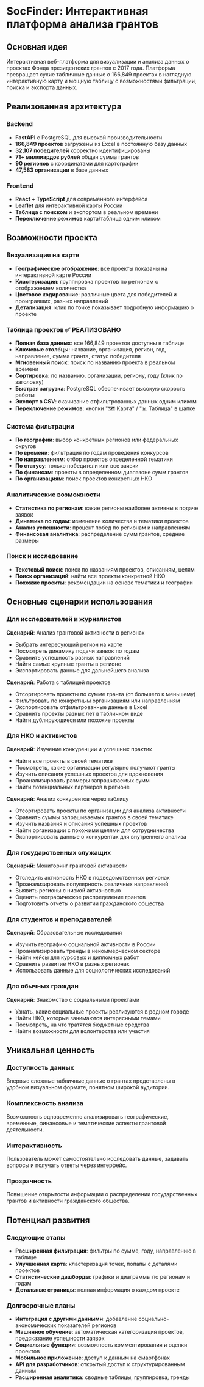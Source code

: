 # SocFinder: Интерактивная платформа анализа грантов

## Основная идея

Интерактивная веб-платформа для визуализации и анализа данных о проектах Фонда президентских грантов с 2017 года. Платформа превращает сухие табличные данные о 166,849 проектах в наглядную интерактивную карту и мощную таблицу с возможностями фильтрации, поиска и экспорта данных.

## Реализованная архитектура

### Backend
- **FastAPI** с PostgreSQL для высокой производительности
- **166,849 проектов** загружены из Excel в постоянную базу данных
- **32,107 победителей** корректно идентифицированы
- **71+ миллиардов рублей** общая сумма грантов
- **90 регионов** с координатами для картографии
- **47,583 организации** в базе данных

### Frontend
- **React + TypeScript** для современного интерфейса
- **Leaflet** для интерактивной карты России
- **Таблица с поиском** и экспортом в реальном времени
- **Переключение режимов** карта/таблица одним кликом

## Возможности проекта

### Визуализация на карте
- **Географическое отображение**: все проекты показаны на интерактивной карте России
- **Кластеризация**: группировка проектов по регионам с отображением количества
- **Цветовое кодирование**: различные цвета для победителей и проигравших, разных направлений
- **Детализация**: клик по точке показывает подробную информацию о проекте

### Таблица проектов ✅ РЕАЛИЗОВАНО
- **Полная база данных**: все 166,849 проектов доступны в таблице
- **Ключевые столбцы**: название, организация, регион, год, направление, сумма гранта, статус победителя
- **Мгновенный поиск**: поиск по названию проекта в реальном времени
- **Сортировка**: по названию, организации, региону, году (клик по заголовку)
- **Быстрая загрузка**: PostgreSQL обеспечивает высокую скорость работы
- **Экспорт в CSV**: скачивание отфильтрованных данных одним кликом
- **Переключение режимов**: кнопки "🗺️ Карта" / "📊 Таблица" в шапке

### Система фильтрации
- **По географии**: выбор конкретных регионов или федеральных округов
- **По времени**: фильтрация по годам проведения конкурсов
- **По направлениям**: отбор проектов определенной тематики
- **По статусу**: только победители или все заявки
- **По финансам**: проекты в определенном диапазоне сумм грантов
- **По организациям**: поиск проектов конкретных НКО

### Аналитические возможности
- **Статистика по регионам**: какие регионы наиболее активны в подаче заявок
- **Динамика по годам**: изменение количества и тематики проектов
- **Анализ успешности**: процент побед по регионам и направлениям
- **Финансовая аналитика**: распределение сумм грантов, средние размеры

### Поиск и исследование
- **Текстовый поиск**: поиск по названиям проектов, описаниям, целям
- **Поиск организаций**: найти все проекты конкретной НКО
- **Похожие проекты**: рекомендации на основе тематики и географии

## Основные сценарии использования

### Для исследователей и журналистов
**Сценарий**: Анализ грантовой активности в регионах
- Выбрать интересующий регион на карте
- Посмотреть динамику подачи заявок по годам
- Сравнить успешность разных направлений
- Найти самые крупные гранты в регионе
- Экспортировать данные для дальнейшего анализа

**Сценарий**: Работа с таблицей проектов
- Отсортировать проекты по сумме гранта (от большего к меньшему)
- Фильтровать по конкретным организациям или направлениям
- Экспортировать отфильтрованные данные в Excel
- Сравнить проекты разных лет в табличном виде
- Найти дублирующиеся или похожие проекты

### Для НКО и активистов
**Сценарий**: Изучение конкуренции и успешных практик
- Найти все проекты в своей тематике
- Посмотреть, какие организации регулярно получают гранты
- Изучить описания успешных проектов для вдохновения
- Проанализировать размеры запрашиваемых сумм
- Найти потенциальных партнеров в регионе

**Сценарий**: Анализ конкурентов через таблицу
- Отсортировать проекты по организации для анализа активности
- Сравнить суммы запрашиваемых грантов в своей тематике
- Изучить названия и описания успешных проектов
- Найти организации с похожими целями для сотрудничества
- Экспортировать данные о конкурентах для внутреннего анализа

### Для государственных служащих
**Сценарий**: Мониторинг грантовой активности
- Отследить активность НКО в подведомственных регионах
- Проанализировать популярность различных направлений
- Выявить регионы с низкой активностью
- Оценить географическое распределение грантов
- Подготовить отчеты о развитии гражданского общества

### Для студентов и преподавателей
**Сценарий**: Образовательные исследования
- Изучить географию социальной активности в России
- Проанализировать тренды в некоммерческом секторе
- Найти кейсы для курсовых и дипломных работ
- Сравнить развитие НКО в разных регионах
- Использовать данные для социологических исследований

### Для обычных граждан
**Сценарий**: Знакомство с социальными проектами
- Узнать, какие социальные проекты реализуются в родном городе
- Найти НКО, которые занимаются интересными темами
- Посмотреть, на что тратятся бюджетные средства
- Найти возможности для волонтерства или участия

## Уникальная ценность

### Доступность данных
Впервые сложные табличные данные о грантах представлены в удобном визуальном формате, понятном широкой аудитории.

### Комплексность анализа
Возможность одновременно анализировать географические, временные, финансовые и тематические аспекты грантовой деятельности.

### Интерактивность
Пользователь может самостоятельно исследовать данные, задавать вопросы и получать ответы через интерфейс.

### Прозрачность
Повышение открытости информации о распределении государственных грантов и активности гражданского общества.

## Потенциал развития

### Следующие этапы
- **Расширенная фильтрация**: фильтры по сумме, году, направлению в таблице
- **Улучшенная карта**: кластеризация точек, попапы с деталями проектов
- **Статистические дашборды**: графики и диаграммы по регионам и годам
- **Детальные страницы**: полная информация о каждом проекте

### Долгосрочные планы
- **Интеграция с другими данными**: добавление социально-экономических показателей регионов
- **Машинное обучение**: автоматическая категоризация проектов, предсказание успешности заявок
- **Социальные функции**: возможность комментирования и оценки проектов
- **Мобильное приложение**: доступ к данным на смартфонах
- **API для разработчиков**: открытый доступ к структурированным данным
- **Расширенная аналитика**: сводные таблицы, группировка, тренды
